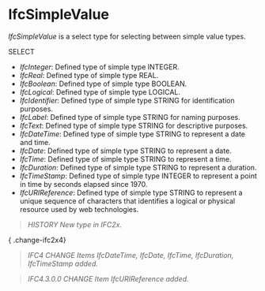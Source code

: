 # IfcSimpleValue

_IfcSimpleValue_ is a select type for selecting between simple value types.<!-- end of definition -->

SELECT

* _IfcInteger_: Defined type of simple type INTEGER.
* _IfcReal_: Defined type of simple type REAL.
* _IfcBoolean_: Defined type of simple type BOOLEAN.
* _IfcLogical_: Defined type of simple type LOGICAL.
* _IfcIdentifier_: Defined type of simple type STRING for identification purposes.
* _IfcLabel_: Defined type of simple type STRING for naming purposes.
* _IfcText_: Defined type of simple type STRING for descriptive purposes.
* _IfcDateTime_: Defined type of simple type STRING to represent a date and time.
* _IfcDate_: Defined type of simple type STRING to represent a date.
* _IfcTime_: Defined type of simple type STRING to represent a time.
* _IfcDuration_: Defined type of simple type STRING to represent a duration.
* _IfcTimeStamp_: Defined type of simple type INTEGER to represent a point in time by seconds elapsed since 1970.
* _IfcURIReference_: Defined type of simple type STRING to represent a unique sequence of characters that identifies a logical or physical resource used by web technologies.

> _HISTORY New type in IFC2x._

{ .change-ifc2x4}
> _IFC4 CHANGE Items _IfcDateTime_,
   _IfcDate_, _IfcTime_, _IfcDuration_,
   _IfcTimeStamp_ added._

> _IFC4.3.0.0 CHANGE Item _IfcURIReference_ added._
